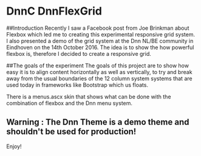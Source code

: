 # DnnC DnnFlexGrid

##Introduction
Recently I saw a Facebook post from Joe Brinkman about Flexbox which led me to creating this experimental responsive grid system. I also presented a demo of the grid system at the Dnn NL/BE community in Eindhoven on the 14th October 2016.
The idea is to show the how powerful flexbox is, therefore I decided to create a responsive grid.

##The goals of the experiment
The goals of this project are to show how easy it is to align content horizontally as well as vertically, to try and break away from the usual boundaries of the 12 column system systems that are used today in frameworks like Bootstrap which us floats.

There is a menus.ascx skin that shows what can be done with the combination of flexbox and the Dnn menu system.

## Warning : The Dnn Theme is a demo theme and shouldn't be used for production!


Enjoy!